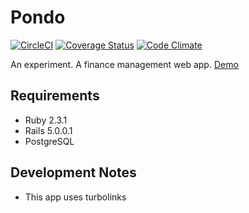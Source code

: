 Pondo
=====

[![CircleCI](https://circleci.com/gh/asartalo/pondo.svg?style=svg)](https://circleci.com/gh/asartalo/pondo)
[![Coverage Status](https://coveralls.io/repos/github/asartalo/pondo/badge.svg?branch=master)](https://coveralls.io/github/asartalo/pondo?branch=master)
[![Code Climate](https://codeclimate.com/github/asartalo/pondo/badges/gpa.svg)](https://codeclimate.com/github/asartalo/pondo)

An experiment. A finance management web app. [Demo](https://pondomo.herokuapp.com)

Requirements
------------

- Ruby 2.3.1
- Rails 5.0.0.1
- PostgreSQL

Development Notes
-----------------
- This app uses turbolinks
